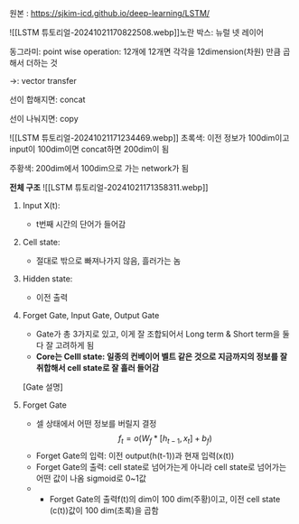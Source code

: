 원본 : https://sjkim-icd.github.io/deep-learning/LSTM/


![[LSTM 튜토리얼-20241021170822508.webp]]노란 박스: 뉴럴 넷 레이어

동그라미: point wise operation: 12개에 12개면 각각을 12dimension(차원) 만큼 곱해서 더하는 것

->: vector transfer

선이 합해지면: concat

선이 나눠지면: copy

![[LSTM 튜토리얼-20241021171234469.webp]]
초록색:
이전 정보가 100dim이고 input이 100dim이면 concat하면 200dim이 됨

주황색:
200dim에서 100dim으로 가는 network가 됨

**전체 구조**
![[LSTM 튜토리얼-20241021171358311.webp]]
1) Input X(t):
	- t번째 시간의 단어가 들어감
2)  Cell state:
	- 절대로 밖으로 빠져나가지 않음, 흘러가는 놈
3) Hidden state:
	- 이전 출력
4) Forget Gate, Input Gate, Output Gate
	- Gate가 총 3가지로 있고, 이게 잘 조합되어서 Long term & Short term을 둘 다 잘 고려하게 됨
	- **Core는 Celll state: 일종의 컨베이어 벨트 같은 것으로 지금까지의 정보를 잘 취합해서 cell state로 잘 흘러 들어감**

   \[Gate 설명]

1) Forget Gate
	- 셀 상태에서 어떤 정보를 버릴지 결정
	$$f_t = o(W_f*[h_{t-1},x_t] + b_f)$$
	- Forget Gate의 입력: 이전 output(h(t-1))과 현재 입력(x(t))
	- Forget Gate의 출력: cell state로 넘어가는게 아니라 cell state로 넘어가는 어떤 값이 나옴 sigmoid로 0~1값
	- - Forget Gate의 출력f(t)의 dim이 100 dim(주황)이고, 이전 cell state (c(t))값이 100 dim(초록)을 곱함